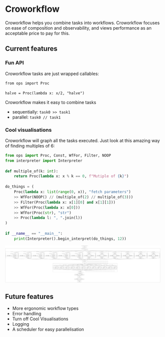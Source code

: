 # Croworkflow

Croworkflow helps you combine tasks into workflows.
Croworkflow focuses on ease of composition and observability, and views performance as an acceptable price to pay for this.

## Current features

### Fun API

Croworkflow tasks are just wrapped callables:
```
from ops import Proc

halve = Proc(lambda x: x/2, "halve")
```

Croworkflow makes it easy to combine tasks
- sequentially: `task0 >> task1`
- parallel: `task0 // task1`

### Cool visualisations

Croworkflow will graph all the tasks executed.
Just look at this amazing way of finding multiples of 6:

```python
from ops import Proc, Const, WfFor, Filter, NOOP
from interpreter import Interpreter

def multiple_of(k: int):
    return Proc(lambda x: x % k == 0, f"Mutiple of {k}")

do_things = (
    Proc(lambda x: list(range(0, x)), "fetch parameters")
    >> WfFor(NOOP() // (multiple_of(2) // multiple_of(3)))
    >> Filter(Proc(lambda x: x[1][0] and x[1][1]))
    >> WfFor(Proc(lambda x: x[0]))
    >> WfFor(Proc(str), "str")
    >> Proc(lambda l: ", ".join(l))
)

if __name__ == "__main__":
    print(Interpreter().begin_interpret(do_things, 12))
```

![croworkflow visualisation](docs/readme_visualisation.svg "Croworkflow Visualisation")

## Future features

- More ergonomic workflow types
- Error handling
- Turn off Cool Visualisations
- Logging
- A scheduler for easy parallelisation
